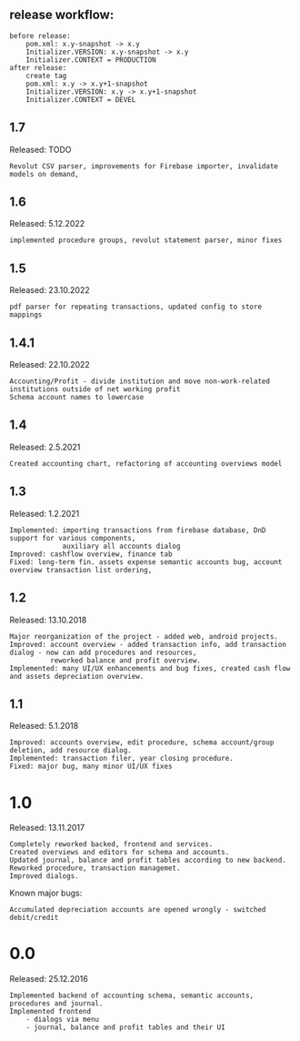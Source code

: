 ## release workflow:

    before release: 
        pom.xml: x.y-snapshot -> x.y
        Initializer.VERSION: x.y-snapshot -> x.y
        Initializer.CONTEXT = PRODUCTION
    after release:
        create tag
        pom.xml: x.y -> x.y+1-snapshot
        Initializer.VERSION: x.y -> x.y+1-snapshot
        Initializer.CONTEXT = DEVEL

## 1.7
Released: TODO

    Revolut CSV parser, improvements for Firebase importer, invalidate models on demand, 


## 1.6
Released: 5.12.2022

    implemented procedure groups, revolut statement parser, minor fixes

## 1.5
Released: 23.10.2022

    pdf parser for repeating transactions, updated config to store mappings

## 1.4.1
Released: 22.10.2022

    Accounting/Profit - divide institution and move non-work-related institutions outside of net working profit
    Schema account names to lowercase

## 1.4
Released: 2.5.2021

    Created accounting chart, refactoring of accounting overviews model

## 1.3
Released: 1.2.2021

    Implemented: importing transactions from firebase database, DnD support for various components, 
                 auxiliary all accounts dialog
    Improved: cashflow overview, finance tab
    Fixed: long-term fin. assets expense semantic accounts bug, account overview transaction list ordering, 

## 1.2
Released: 13.10.2018

    Major reorganization of the project - added web, android projects.
    Improved: account overview - added transaction info, add transaction dialog - now can add procedures and resources,
              reworked balance and profit overview. 
    Implemented: many UI/UX enhancements and bug fixes, created cash flow and assets depreciation overview.

## 1.1
Released: 5.1.2018

    Improved: accounts overview, edit procedure, schema account/group deletion, add resource dialog.
    Implemented: transaction filer, year closing procedure.
    Fixed: major bug, many minor UI/UX fixes

# 1.0
Released: 13.11.2017

    Completely reworked backed, frontend and services. 
    Created overviews and editors for schema and accounts. 
    Updated journal, balance and profit tables according to new backend.
    Reworked procedure, transaction managemet.
    Improved dialogs.

Known major bugs:

    Accumulated depreciation accounts are opened wrongly - switched debit/credit 

# 0.0
Released: 25.12.2016

	Implemented backend of accounting schema, semantic accounts, procedures and journal.
	Implemented frontend
	    - dialogs via menu
	    - journal, balance and profit tables and their UI

    

        








